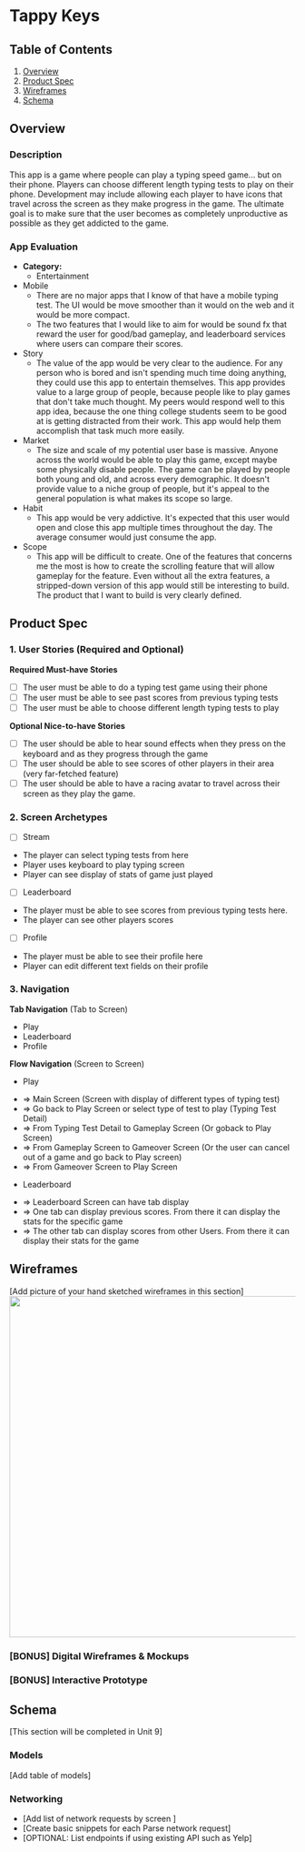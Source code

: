 # Tappy Keys

## Table of Contents

1. [Overview](#Overview)
2. [Product Spec](#Product-Spec)
3. [Wireframes](#Wireframes)
4. [Schema](#Schema)

## Overview

### Description

This app is a game where people can play a typing speed game... but on their phone. Players can choose different length typing tests to play on their phone. Development may include allowing each player to have icons that travel across the screen as they make progress in the game. The ultimate goal is to make sure that the user becomes as completely unproductive as possible as they get addicted to the game.

### App Evaluation

- **Category:**
    - Entertainment
- Mobile
    - There are no major apps that I know of that have a mobile typing test. The UI would be move smoother than it would on the web and it would be more compact.
    - The two features that I would like to aim for would be sound fx that reward the user for good/bad gameplay, and leaderboard services where users can compare their scores.
- Story
    - The value of the app would be very clear to the audience. For any person who is bored and isn't spending much time doing anything, they could use this app to entertain themselves. This app provides value to a large group of people, because people like to play games that don't take much thought. My peers would respond well to this app idea, because the one thing college students seem to be good at is getting distracted from their work. This app would help them accomplish that task much more easily. 
- Market
    - The size and scale of my potential user base is massive. Anyone across the world would be able to play this game, except maybe some physically disable people. The game can be played by people both young and old, and across every demographic. It doesn't provide value to a niche group of people, but it's appeal to the general population is what makes its scope so large.
- Habit 
    - This app would be very addictive. It's expected that this user would open and close this app multiple times throughout the day. The average consumer would just consume the app.
- Scope
    - This app will be difficult to create. One of the features that concerns me the most is how to create the scrolling feature that will allow gameplay for the feature. Even without all the extra features, a stripped-down version of this app would still be interesting to build. The product that I want to build is very clearly defined.

## Product Spec

### 1. User Stories (Required and Optional)

**Required Must-have Stories**

* [ ] The user must be able to do a typing test game using their phone
* [ ] The user must be able to see past scores from previous typing tests
* [ ] The user must be able to choose different length typing tests to play

**Optional Nice-to-have Stories**

* [ ] The user should be able to hear sound effects when they press on the keyboard and as they progress through the game
* [ ] The user should be able to see scores of other players in their area (very far-fetched feature)
* [ ] The user should be able to have a racing avatar to travel across their screen as they play the game.

### 2. Screen Archetypes

- [ ] Stream
* The player can select typing tests from here
* Player uses keyboard to play typing screen
* Player can see display of stats of game just played
- [ ] Leaderboard
* The player must be able to see scores from previous typing tests here.
* The player can see other players scores
- [ ] Profile
* The player must be able to see their profile here
* Player can edit different text fields on their profile

### 3. Navigation

**Tab Navigation** (Tab to Screen)

* Play
* Leaderboard
* Profile

**Flow Navigation** (Screen to Screen)

- Play
* => Main Screen (Screen with display of different types of typing test)
* => Go back to Play Screen or select type of test to play (Typing Test Detail)
* => From Typing Test Detail to Gameplay Screen (Or goback to Play Screen)
* => From Gameplay Screen to Gameover Screen (Or the user can cancel out of a game and go back to Play screen)
* => From Gameover Screen to Play Screen
- Leaderboard
* => Leaderboard Screen can have tab display
* => One tab can display previous scores. From there it can display the stats for the specific game
* => The other tab can display scores from other Users. From there it can display their stats for the game

## Wireframes

[Add picture of your hand sketched wireframes in this section]
<img src="YOUR_WIREFRAME_IMAGE_URL" width=600>

### [BONUS] Digital Wireframes & Mockups

### [BONUS] Interactive Prototype

## Schema 

[This section will be completed in Unit 9]

### Models

[Add table of models]

### Networking

- [Add list of network requests by screen ]
- [Create basic snippets for each Parse network request]
- [OPTIONAL: List endpoints if using existing API such as Yelp]
